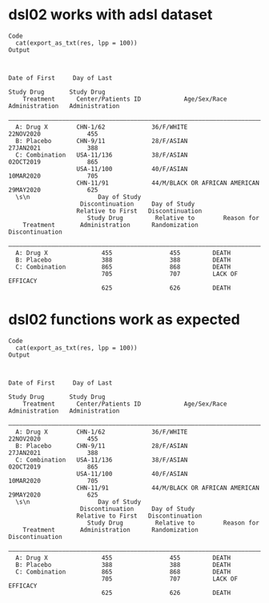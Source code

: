 # dsl02 works with adsl dataset

    Code
      cat(export_as_txt(res, lpp = 100))
    Output
                                                                                                            
                                                                                                            
                                                                             Date of First     Day of Last  
                                                                               Study Drug       Study Drug  
        Treatment      Center/Patients ID            Age/Sex/Race            Administration   Administration
      ——————————————————————————————————————————————————————————————————————————————————————————————————————
      A: Drug X        CHN-1/62             36/F/WHITE                       22NOV2020             455      
      B: Placebo       CHN-9/11             28/F/ASIAN                       27JAN2021             388      
      C: Combination   USA-11/136           38/F/ASIAN                       02OCT2019             865      
                       USA-11/100           40/F/ASIAN                       10MAR2020             705      
                       CHN-11/91            44/M/BLACK OR AFRICAN AMERICAN   29MAY2020             625      
      \s\n                   Day of Study                                        
                        Discontinuation     Day of Study                     
                       Relative to First   Discontinuation                   
                          Study Drug         Relative to        Reason for   
        Treatment       Administration      Randomization    Discontinuation 
      ———————————————————————————————————————————————————————————————————————
      A: Drug X               455                455         DEATH           
      B: Placebo              388                388         DEATH           
      C: Combination          865                868         DEATH           
                              705                707         LACK OF EFFICACY
                              625                626         DEATH           

# dsl02 functions work as expected

    Code
      cat(export_as_txt(res, lpp = 100))
    Output
                                                                                                            
                                                                                                            
                                                                             Date of First     Day of Last  
                                                                               Study Drug       Study Drug  
        Treatment      Center/Patients ID            Age/Sex/Race            Administration   Administration
      ——————————————————————————————————————————————————————————————————————————————————————————————————————
      A: Drug X        CHN-1/62             36/F/WHITE                       22NOV2020             455      
      B: Placebo       CHN-9/11             28/F/ASIAN                       27JAN2021             388      
      C: Combination   USA-11/136           38/F/ASIAN                       02OCT2019             865      
                       USA-11/100           40/F/ASIAN                       10MAR2020             705      
                       CHN-11/91            44/M/BLACK OR AFRICAN AMERICAN   29MAY2020             625      
      \s\n                   Day of Study                                        
                        Discontinuation     Day of Study                     
                       Relative to First   Discontinuation                   
                          Study Drug         Relative to        Reason for   
        Treatment       Administration      Randomization    Discontinuation 
      ———————————————————————————————————————————————————————————————————————
      A: Drug X               455                455         DEATH           
      B: Placebo              388                388         DEATH           
      C: Combination          865                868         DEATH           
                              705                707         LACK OF EFFICACY
                              625                626         DEATH           

